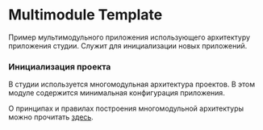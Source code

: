 # Multimodule Template

Пример мультимодульного приложения использующего архитектуру приложения студии.
Служит для инициализации новых приложений.

### Инициализация проекта

В студии используется многомодульная архитектура проектов.
В этом модуле содержится минимальная конфигурация приложения.

О принципах и правилах построения многомодульной архитектуры можно
прочитать [здесь](../docs/common/multimodule_detail.md).